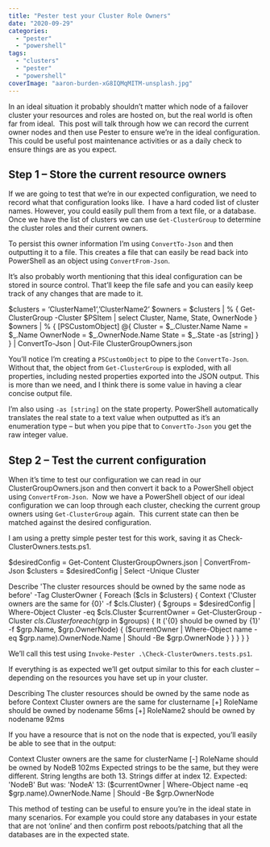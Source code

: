 ```yaml
---
title: "Pester test your Cluster Role Owners"
date: "2020-09-29"
categories: 
  - "pester"
  - "powershell"
tags: 
  - "clusters"
  - "pester"
  - "powershell"
coverImage: "aaron-burden-xG8IQMqMITM-unsplash.jpg"
---
```


In an ideal situation it probably shouldn’t matter which node of a failover cluster your resources and roles are hosted on, but the real world is often far from ideal.  This post will talk through how we can record the current owner nodes and then use Pester to ensure we’re in the ideal configuration. This could be useful post maintenance activities or as a daily check to ensure things are as you expect.

## **Step 1 – Store the current resource owners**

If we are going to test that we’re in our expected configuration, we need to record what that configuration looks like.  I have a hard coded list of cluster names. However, you could easily pull them from a text file, or a database.  Once we have the list of clusters we can use `Get-ClusterGroup` to determine the cluster roles and their current owners.

To persist this owner information I’m using `ConvertTo-Json` and then outputting it to a file. This creates a file that can easily be read back into PowerShell as an object using `ConvertFrom-Json`.

It’s also probably worth mentioning that this ideal configuration can be stored in source control. That’ll keep the file safe and you can easily keep track of any changes that are made to it.

$clusters = ‘ClusterName1’,’ClusterName2’ 
$owners = $clusters | % { Get-ClusterGroup -Cluster $PSItem |  select Cluster, Name, State, OwnerNode } 
    $owners | % {
        \[PSCustomObject\] @{
            Cluster         = $\_.Cluster.Name
            Name            = $\_.Name 
            OwnerNode       = $\_.OwnerNode.Name
            State           = $\_.State -as \[string\]
        }
    } | ConvertTo-Json | Out-File ClusterGroupOwners.json

You’ll notice I’m creating a `PSCustomObject` to pipe to the `ConvertTo-Json`. Without that, the object from `Get-ClusterGroup` is exploded, with all properties, including nested properties exported into the JSON output. This is more than we need, and I think there is some value in having a clear concise output file. 

I’m also using `-as [string]` on the state property. PowerShell automatically translates the real state to a text value when outputted as it’s an enumeration type – but when you pipe that to `ConvertTo-Json` you get the raw integer value.

## **Step 2 – Test the current configuration**

When it’s time to test our configuration we can read in our ClusterGroupOwners.json and then convert it back to a PowerShell object using `ConvertFrom-Json`.  Now we have a PowerShell object of our ideal configuration we can loop through each cluster, checking the current group owners using `Get-ClusterGroup` again.  This current state can then be matched against the desired configuration.

I am using a pretty simple pester test for this work, saving it as Check-ClusterOwners.tests.ps1.

$desiredConfig = Get-Content ClusterGroupOwners.json | ConvertFrom-Json
$clusters = $desiredConfig  | Select -Unique Cluster

Describe 'The cluster resources should be owned by the same node as before' -Tag ClusterOwner {
    Foreach ($cls in $clusters) { 
        Context ('Cluster owners are the same for {0}' -f $cls.Cluster) {
            $groups = $desiredConfig  | Where-Object Cluster -eq $cls.Cluster
            $currentOwner = Get-ClusterGroup -Cluster $cls.Cluster
            foreach ($grp in $groups) { 
                It ('{0} should be owned by {1}' -f $grp.Name, $grp.OwnerNode) {
                    ($currentOwner | Where-Object name -eq $grp.name).OwnerNode.Name | Should -Be $grp.OwnerNode
                }
            }
        }
    }
}

We’ll call this test using `Invoke-Pester .\Check-ClusterOwners.tests.ps1`.

If everything is as expected we’ll get output similar to this for each cluster – depending on the resources you have set up in your cluster.

Describing The cluster resources should be owned by the same node as before 
  Context Cluster owners are the same for clustername
	\[+\] RoleName should be owned by nodename 56ms
	\[+\] RoleName2 should be owned by nodename 92ms

If you have a resource that is not on the node that is expected, you’ll easily be able to see that in the output:

Context Cluster owners are the same for clusterName
	\[-\] RoleName should be owned by NodeB 102ms
  	Expected strings to be the same, but they were different.
  	String lengths are both 13.
  	Strings differ at index 12.
  	Expected: 'NodeB'
  	But was:  'NodeA'
      13:                     ($currentOwner | Where-Object name -eq $grp.name).OwnerNode.Name | Should -Be $grp.OwnerNode

This method of testing can be useful to ensure you’re in the ideal state in many scenarios. For example you could store any databases in your estate that are not ‘online’ and then confirm post reboots/patching that all the databases are in the expected state.
